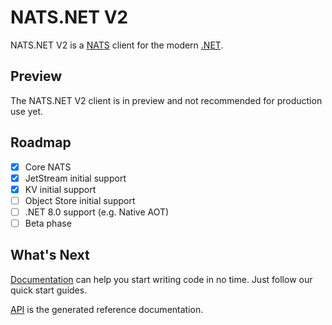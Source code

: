 # NATS.NET V2

NATS.NET V2 is a [NATS](https://nats.io) client for the modern [.NET](https://dot.net/).

## Preview

The NATS.NET V2 client is in preview and not recommended for production use yet.

## Roadmap

- [x] Core NATS
- [x] JetStream initial support
- [x] KV initial support
- [ ] Object Store initial support
- [ ] .NET 8.0 support (e.g. Native AOT)
- [ ] Beta phase

## What's Next

[Documentation](documentation/intro.md) can help you start writing code in no time. Just follow our quick start guides.

[API](api/index.md) is the generated reference documentation.

